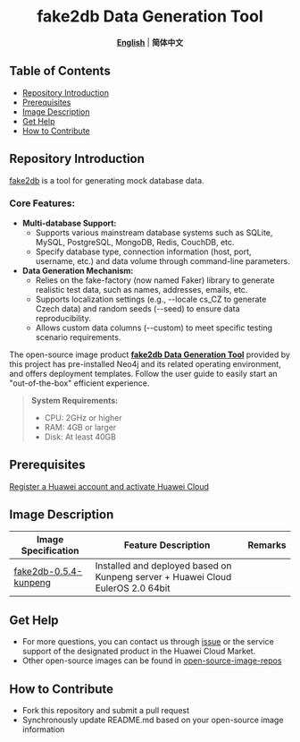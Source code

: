 <p align="center">
  <h1 align="center">fake2db Data Generation Tool</h1>
  <p align="center">
    <a href="README.md"><strong>English</strong></a> | <strong>简体中文</strong>
  </p>

## Table of Contents

- [Repository Introduction](#repository-introduction)
- [Prerequisites](#prerequisites)
- [Image Description](#image-description)
- [Get Help](#get-help)
- [How to Contribute](#how-to-contribute)

## Repository Introduction
[fake2db](https://github.com/emirozer/fake2db) is a tool for generating mock database data.

### **Core Features:**

- **Multi-database Support:**
    - Supports various mainstream database systems such as SQLite, MySQL, PostgreSQL, MongoDB, Redis, CouchDB, etc.
    - Specify database type, connection information (host, port, username, etc.) and data volume through command-line parameters.
- **Data Generation Mechanism:**
    - Relies on the fake-factory (now named Faker) library to generate realistic test data, such as names, addresses, emails, etc.
    - Supports localization settings (e.g., --locale cs_CZ to generate Czech data) and random seeds (--seed) to ensure data reproducibility.
    - Allows custom data columns (--custom) to meet specific testing scenario requirements.

The open-source image product [**fake2db Data Generation Tool**]() provided by this project has pre-installed Neo4j and its related operating environment, and offers deployment templates. Follow the user guide to easily start an "out-of-the-box" efficient experience.

> **System Requirements:**
> - CPU: 2GHz or higher
> - RAM: 4GB or larger
> - Disk: At least 40GB

## Prerequisites
[Register a Huawei account and activate Huawei Cloud](https://support.huaweicloud.com/usermanual-account/account_id_001.html)

## Image Description

| Image Specification                                                                                          | Feature Description                                      | Remarks |
|-------------------------------------------------------------------------------------------------------------|----------------------------------------------------------|---------|
| [fake2db-0.5.4-kunpeng](https://github.com/HuaweiCloudDeveloper/fake2db-image/tree/fake2db-0.5.4-kunpeng) | Installed and deployed based on Kunpeng server + Huawei Cloud EulerOS 2.0 64bit |         |

## Get Help
- For more questions, you can contact us through [issue](https://github.com/HuaweiCloudDeveloper/fake2db-image/issues) or the service support of the designated product in the Huawei Cloud Market.
- Other open-source images can be found in [open-source-image-repos](https://github.com/HuaweiCloudDeveloper/open-source-image-repos)

## How to Contribute
- Fork this repository and submit a pull request
- Synchronously update README.md based on your open-source image information